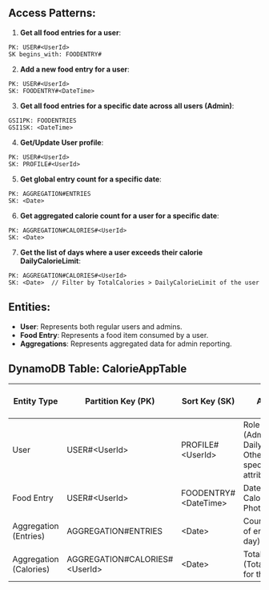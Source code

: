 ## Access Patterns:

1. **Get all food entries for a user**:

```
PK: USER#<UserId>
SK begins_with: FOODENTRY#
```

2. **Add a new food entry for a user**:

```
PK: USER#<UserId>
SK: FOODENTRY#<DateTime>
```

3. **Get all food entries for a specific date across all users (Admin)**:

```
GSI1PK: FOODENTRIES
GSI1SK: <DateTime>
```

4. **Get/Update User profile**:

```
PK: USER#<UserId>
SK: PROFILE#<UserId>
```

5. **Get global entry count for a specific date**:

```
PK: AGGREGATION#ENTRIES
SK: <Date>
```

6. **Get aggregated calorie count for a user for a specific date**:

```
PK: AGGREGATION#CALORIES#<UserId>
SK: <Date>
```

7. **Get the list of days where a user exceeds their calorie DailyCalorieLimit**:

```
PK: AGGREGATION#CALORIES#<UserId>
SK: <Date>  // Filter by TotalCalories > DailyCalorieLimit of the user
```

## Entities:

- **User**: Represents both regular users and admins.
- **Food Entry**: Represents a food item consumed by a user.
- **Aggregations**: Represents aggregated data for admin reporting.

## DynamoDB Table: CalorieAppTable

| Entity Type            | Partition Key (PK)              | Sort Key (SK)          | Attributes                                                              | GSI1PK (Partition Key) | GSI1SK (Sort Key) |
| ---------------------- | ------------------------------- | ---------------------- | ----------------------------------------------------------------------- | ---------------------- | ----------------- |
| User                   | USER#\<UserId\>                 | PROFILE#\<UserId>      | Role (Admin/User), DailyCalorieLimit, Other user-specific attributes... | -                      | -                 |
| Food Entry             | USER#\<UserId\>                 | FOODENTRY#\<DateTime\> | Date, FoodName, Calories, PhotoS3Key                                    | FOODENTRY              | \<Date\>          |
| Aggregation (Entries)  | AGGREGATION#ENTRIES             | \<Date\>               | Count (Number of entries for that day)                                  | -                      | -                 |
| Aggregation (Calories) | AGGREGATION#CALORIES#\<UserId\> | \<Date\>               | TotalCalories (Total calories for that day)                             | -                      | -                 |
